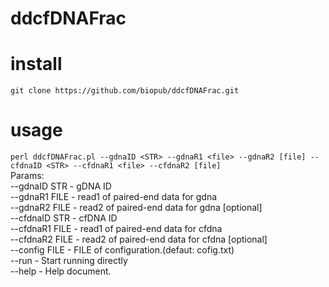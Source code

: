 # ddcfDNAFrac

# install
`git clone https://github.com/biopub/ddcfDNAFrac.git`

# usage  
`perl ddcfDNAFrac.pl --gdnaID <STR> --gdnaR1 <file> --gdnaR2 [file] --cfdnaID <STR> --cfdnaR1 <file> --cfdnaR2 [file]`  
Params:  
--gdnaID	STR	-	gDNA ID <required>  
--gdnaR1	FILE	-	read1 of paired-end data for gdna <required>  
--gdnaR2	FILE	-	read2 of paired-end data for gdna [optional]  
--cfdnaID	STR	-	cfDNA ID <required>  
--cfdnaR1	FILE	-	read1 of paired-end data for cfdna <required>  
--cfdnaR2	FILE	-	read2 of paired-end data for cfdna [optional]  
--config	FILE	- FILE of configuration.(defaut: cofig.txt)  
--run		- Start running directly  
--help		- Help document.  
